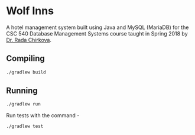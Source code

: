 # Wolf Inns

A hotel management system built using Java and MySQL (MariaDB) for the CSC 540 Database
Management Systems course taught in Spring 2018 by [Dr. Rada Chirkova](https://www.csc.ncsu.edu/people/rychirko).

## Compiling

```bash
./gradlew build
```

## Running

```bash
./gradlew run
```

Run tests with the command -
```bash
./gradlew test
```